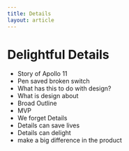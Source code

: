 ```yaml
---
title: Details
layout: article
---
```


# Delightful Details

- Story of Apollo 11
- Pen saved broken switch
- What has this to do with design?
- What is design about
- Broad Outline
- MVP
- We forget Details
- Details can save lives
- Details can delight
- make a big difference in the product
